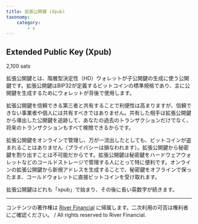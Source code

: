 ```yaml
---
title: 拡張公開鍵 (Xpub)
taxonomy:
    category:
        - x
---
```


## Extended Public Key (Xpub)
2,100 sats

拡張公開鍵とは、階層型決定性（HD）ウォレットが子公開鍵の生成に使う公開鍵です。拡張公開鍵はBIP32が定義するビットコインの標準規格であり、主に公開鍵を生成するためにウォレットが背後で使用します。

拡張公開鍵を信頼できる第三者と共有することで利便性は高まりますが、信頼できない事業者や個人には共有すべきではありません。共有した相手は拡張公開鍵から導出した公開鍵を追跡して、あなたの過去のトランザクションだけでなく、将来のトランザクションもすべて検閲できるからです。

拡張公開鍵をオンラインで管理し、万が一流出したとしても、ビットコインが盗まれることはありません（プライバシーは損なわれます）。拡張公開鍵から秘密鍵を割り出すことは不可能だからです。拡張公開鍵は秘密鍵をハードウェアウォレットなどのコールドストレージで管理する人にとって特に便利です。オンラインの拡張公開鍵から新規アドレスを生成することで、秘密鍵をオフラインで保ったまま、コールドウォレットに直接ビットコインを受け取れます。

拡張公開鍵はどれも「xpub」で始まり、その後に長い英数字が続きます。

---
コンテンツの著作権は [River Financial](https://river.com/) に帰属します。二次利用の可否は権利者にご確認ください。 / All rights reserved to River Financial.
